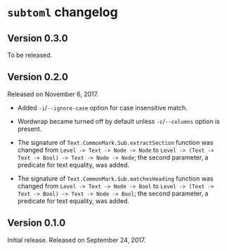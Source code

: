 `subtoml` changelog
===================

Version 0.3.0
-------------

To be released.


Version 0.2.0
-------------

Released on November 6, 2017.

 -  Added `-i`/`--ignore-case` option for case insensitive match.

 -  Wordwrap became turned off by default unless `-c`/`--columns` option is
    present.

 -  The signature of `Text.CommonMark.Sub.extractSection` function was changed
    from `Level -> Text -> Node -> Node` to
    `Level -> (Text -> Text -> Bool) -> Text -> Node -> Node`; the second
    parameter, a predicate for text equality, was added.

 -  The signature of `Text.CommonMark.Sub.matchesHeading` function was changed
    from `Level -> Text -> Node -> Bool` to
    `Level -> (Text -> Text -> Bool) -> Text -> Node -> Bool`; the second
    parameter, a predicate for text equality, was added.


Version 0.1.0
--------------

Initial release.  Released on September 24, 2017.
